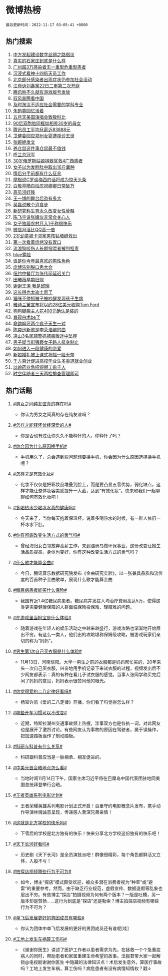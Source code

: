 # 微博热榜

`最后更新时间：2022-11-17 03:05:41 +0800`

## 热门搜索

1. [中方发起建设数字丝绸之路倡议](https://m.weibo.cn/search?containerid=100103type%3D1%26t%3D10%26q%3D%23%E4%B8%AD%E6%96%B9%E5%8F%91%E8%B5%B7%E5%BB%BA%E8%AE%BE%E6%95%B0%E5%AD%97%E4%B8%9D%E7%BB%B8%E4%B9%8B%E8%B7%AF%E5%80%A1%E8%AE%AE%23&stream_entry_id=51&isnewpage=1&extparam=seat%3D1%26pos%3D0%26c_type%3D51%26cate%3D10103%26filter_type%3Drealtimehot%26dgr%3D0%26display_time%3D1668625539%26pre_seqid%3D1668624661065024098313&luicode=10000011&lfid=106003type%253D25%2526t%253D3%2526disable_hot%253D1%2526filter_type%253Drealtimehot)
1. [真实的石家庄到底是什么样](https://m.weibo.cn/search?containerid=100103type%3D1%26t%3D10%26q%3D%23%E7%9C%9F%E5%AE%9E%E7%9A%84%E7%9F%B3%E5%AE%B6%E5%BA%84%E5%88%B0%E5%BA%95%E6%98%AF%E4%BB%80%E4%B9%88%E6%A0%B7%23&stream_entry_id=31&isnewpage=1&extparam=seat%3D1%26pos%3D0%26c_type%3D31%26dgr%3D0%26cate%3D5001%26realpos%3D1%26q%3D%2523%25E7%259C%259F%25E5%25AE%259E%25E7%259A%2584%25E7%259F%25B3%25E5%25AE%25B6%25E5%25BA%2584%25E5%2588%25B0%25E5%25BA%2595%25E6%2598%25AF%25E4%25BB%2580%25E4%25B9%2588%25E6%25A0%25B7%2523%26flag%3D0%26band_rank%3D1%26filter_type%3Drealtimehot%26lcate%3D5001%26display_time%3D1668625539%26pre_seqid%3D1668624661065024098313&luicode=10000011&lfid=106003type%253D25%2526t%253D3%2526disable_hot%253D1%2526filter_type%253Drealtimehot)
1. [广州超3万感染者无一重型危重型患者](https://m.weibo.cn/search?containerid=100103type%3D1%26t%3D10%26q%3D%23%E5%B9%BF%E5%B7%9E%E8%B6%853%E4%B8%87%E6%84%9F%E6%9F%93%E8%80%85%E6%97%A0%E4%B8%80%E9%87%8D%E5%9E%8B%E5%8D%B1%E9%87%8D%E5%9E%8B%E6%82%A3%E8%80%85%23&stream_entry_id=31&isnewpage=1&extparam=seat%3D1%26pos%3D1%26c_type%3D31%26dgr%3D0%26cate%3D5001%26realpos%3D2%26q%3D%2523%25E5%25B9%25BF%25E5%25B7%259E%25E8%25B6%25853%25E4%25B8%2587%25E6%2584%259F%25E6%259F%2593%25E8%2580%2585%25E6%2597%25A0%25E4%25B8%2580%25E9%2587%258D%25E5%259E%258B%25E5%258D%25B1%25E9%2587%258D%25E5%259E%258B%25E6%2582%25A3%25E8%2580%2585%2523%26flag%3D0%26band_rank%3D2%26filter_type%3Drealtimehot%26lcate%3D5001%26display_time%3D1668625539%26pre_seqid%3D1668624661065024098313&luicode=10000011&lfid=106003type%253D25%2526t%253D3%2526disable_hot%253D1%2526filter_type%253Drealtimehot)
1. [沉浸式看神十四航天员工作](https://m.weibo.cn/search?containerid=100103type%3D1%26t%3D10%26q%3D%23%E6%B2%89%E6%B5%B8%E5%BC%8F%E7%9C%8B%E7%A5%9E%E5%8D%81%E5%9B%9B%E8%88%AA%E5%A4%A9%E5%91%98%E5%B7%A5%E4%BD%9C%23&stream_entry_id=31&isnewpage=1&extparam=seat%3D1%26pos%3D2%26c_type%3D31%26dgr%3D0%26cate%3D5001%26realpos%3D3%26q%3D%2523%25E6%25B2%2589%25E6%25B5%25B8%25E5%25BC%258F%25E7%259C%258B%25E7%25A5%259E%25E5%258D%2581%25E5%259B%259B%25E8%2588%25AA%25E5%25A4%25A9%25E5%2591%2598%25E5%25B7%25A5%25E4%25BD%259C%2523%26flag%3D0%26band_rank%3D3%26filter_type%3Drealtimehot%26lcate%3D5001%26display_time%3D1668625539%26pre_seqid%3D1668624661065024098313&luicode=10000011&lfid=106003type%253D25%2526t%253D3%2526disable_hot%253D1%2526filter_type%253Drealtimehot)
1. [北京部分感染者出现症状仍参加社会活动](https://m.weibo.cn/search?containerid=100103type%3D1%26t%3D10%26q%3D%23%E5%8C%97%E4%BA%AC%E9%83%A8%E5%88%86%E6%84%9F%E6%9F%93%E8%80%85%E5%87%BA%E7%8E%B0%E7%97%87%E7%8A%B6%E4%BB%8D%E5%8F%82%E5%8A%A0%E7%A4%BE%E4%BC%9A%E6%B4%BB%E5%8A%A8%23&stream_entry_id=31&isnewpage=1&extparam=seat%3D1%26pos%3D3%26c_type%3D31%26dgr%3D0%26cate%3D5001%26realpos%3D4%26q%3D%2523%25E5%258C%2597%25E4%25BA%25AC%25E9%2583%25A8%25E5%2588%2586%25E6%2584%259F%25E6%259F%2593%25E8%2580%2585%25E5%2587%25BA%25E7%258E%25B0%25E7%2597%2587%25E7%258A%25B6%25E4%25BB%258D%25E5%258F%2582%25E5%258A%25A0%25E7%25A4%25BE%25E4%25BC%259A%25E6%25B4%25BB%25E5%258A%25A8%2523%26flag%3D16%26band_rank%3D4%26filter_type%3Drealtimehot%26lcate%3D5001%26display_time%3D1668625539%26pre_seqid%3D1668624661065024098313&luicode=10000011&lfid=106003type%253D25%2526t%253D3%2526disable_hot%253D1%2526filter_type%253Drealtimehot)
1. [江母诉刘鑫案22日二审第二次开庭](https://m.weibo.cn/search?containerid=100103type%3D1%26t%3D10%26q%3D%23%E6%B1%9F%E6%AF%8D%E8%AF%89%E5%88%98%E9%91%AB%E6%A1%8822%E6%97%A5%E4%BA%8C%E5%AE%A1%E7%AC%AC%E4%BA%8C%E6%AC%A1%E5%BC%80%E5%BA%AD%23&stream_entry_id=31&isnewpage=1&extparam=seat%3D1%26pos%3D4%26c_type%3D31%26dgr%3D0%26cate%3D5001%26realpos%3D5%26q%3D%2523%25E6%25B1%259F%25E6%25AF%258D%25E8%25AF%2589%25E5%2588%2598%25E9%2591%25AB%25E6%25A1%258822%25E6%2597%25A5%25E4%25BA%258C%25E5%25AE%25A1%25E7%25AC%25AC%25E4%25BA%258C%25E6%25AC%25A1%25E5%25BC%2580%25E5%25BA%25AD%2523%26flag%3D0%26band_rank%3D5%26filter_type%3Drealtimehot%26lcate%3D5001%26display_time%3D1668625539%26pre_seqid%3D1668624661065024098313&luicode=10000011&lfid=106003type%253D25%2526t%253D3%2526disable_hot%253D1%2526filter_type%253Drealtimehot)
1. [腾讯称不久就有游戏版号发放](https://m.weibo.cn/search?containerid=100103type%3D1%26t%3D10%26q%3D%23%E8%85%BE%E8%AE%AF%E7%A7%B0%E4%B8%8D%E4%B9%85%E5%B0%B1%E6%9C%89%E6%B8%B8%E6%88%8F%E7%89%88%E5%8F%B7%E5%8F%91%E6%94%BE%23&stream_entry_id=31&isnewpage=1&extparam=seat%3D1%26pos%3D5%26c_type%3D31%26dgr%3D0%26cate%3D5001%26realpos%3D6%26q%3D%2523%25E8%2585%25BE%25E8%25AE%25AF%25E7%25A7%25B0%25E4%25B8%258D%25E4%25B9%2585%25E5%25B0%25B1%25E6%259C%2589%25E6%25B8%25B8%25E6%2588%258F%25E7%2589%2588%25E5%258F%25B7%25E5%258F%2591%25E6%2594%25BE%2523%26flag%3D0%26band_rank%3D6%26filter_type%3Drealtimehot%26lcate%3D5001%26display_time%3D1668625539%26pre_seqid%3D1668624661065024098313&luicode=10000011&lfid=106003type%253D25%2526t%253D3%2526disable_hot%253D1%2526filter_type%253Drealtimehot)
1. [驭风奔腾看中国](https://m.weibo.cn/search?containerid=100103type%3D1%26t%3D10%26q%3D%23%E9%A9%AD%E9%A3%8E%E5%A5%94%E8%85%BE%E7%9C%8B%E4%B8%AD%E5%9B%BD%23&stream_entry_id=31&isnewpage=1&extparam=seat%3D1%26pos%3D6%26c_type%3D31%26cate%3D5001%26dgr%3D0%26q%3D%2523%25E9%25A9%25AD%25E9%25A3%258E%25E5%25A5%2594%25E8%2585%25BE%25E7%259C%258B%25E4%25B8%25AD%25E5%259B%25BD%2523%26band_rank%3D7%26topic_ad%3D1%26adid%3D172512%26filter_type%3Drealtimehot%26lcate%3D5001%26display_time%3D1668625539%26pre_seqid%3D1668624661065024098313&luicode=10000011&lfid=106003type%253D25%2526t%253D3%2526disable_hot%253D1%2526filter_type%253Drealtimehot)
1. [及时淘汰不适应社会需要的学科专业](https://m.weibo.cn/search?containerid=100103type%3D1%26t%3D10%26q%3D%23%E5%8F%8A%E6%97%B6%E6%B7%98%E6%B1%B0%E4%B8%8D%E9%80%82%E5%BA%94%E7%A4%BE%E4%BC%9A%E9%9C%80%E8%A6%81%E7%9A%84%E5%AD%A6%E7%A7%91%E4%B8%93%E4%B8%9A%23&stream_entry_id=31&isnewpage=1&extparam=seat%3D1%26pos%3D7%26c_type%3D31%26dgr%3D0%26cate%3D5001%26realpos%3D7%26q%3D%2523%25E5%258F%258A%25E6%2597%25B6%25E6%25B7%2598%25E6%25B1%25B0%25E4%25B8%258D%25E9%2580%2582%25E5%25BA%2594%25E7%25A4%25BE%25E4%25BC%259A%25E9%259C%2580%25E8%25A6%2581%25E7%259A%2584%25E5%25AD%25A6%25E7%25A7%2591%25E4%25B8%2593%25E4%25B8%259A%2523%26flag%3D0%26band_rank%3D7%26filter_type%3Drealtimehot%26lcate%3D5001%26display_time%3D1668625539%26pre_seqid%3D1668624661065024098313&luicode=10000011&lfid=106003type%253D25%2526t%253D3%2526disable_hot%253D1%2526filter_type%253Drealtimehot)
1. [朱韵靠回忆活着](https://m.weibo.cn/search?containerid=100103type%3D1%26t%3D10%26q%3D%23%E6%9C%B1%E9%9F%B5%E9%9D%A0%E5%9B%9E%E5%BF%86%E6%B4%BB%E7%9D%80%23&stream_entry_id=31&isnewpage=1&extparam=seat%3D1%26pos%3D8%26c_type%3D31%26dgr%3D0%26cate%3D5001%26realpos%3D8%26q%3D%2523%25E6%259C%25B1%25E9%259F%25B5%25E9%259D%25A0%25E5%259B%259E%25E5%25BF%2586%25E6%25B4%25BB%25E7%259D%2580%2523%26flag%3D0%26band_rank%3D8%26filter_type%3Drealtimehot%26lcate%3D5001%26display_time%3D1668625539%26pre_seqid%3D1668624661065024098313&luicode=10000011&lfid=106003type%253D25%2526t%253D3%2526disable_hot%253D1%2526filter_type%253Drealtimehot)
1. [五月天美国演唱会致敬科比](https://m.weibo.cn/search?containerid=100103type%3D1%26t%3D10%26q%3D%23%E4%BA%94%E6%9C%88%E5%A4%A9%E7%BE%8E%E5%9B%BD%E6%BC%94%E5%94%B1%E4%BC%9A%E8%87%B4%E6%95%AC%E7%A7%91%E6%AF%94%23&stream_entry_id=31&isnewpage=1&extparam=seat%3D1%26pos%3D9%26c_type%3D31%26dgr%3D0%26cate%3D5001%26realpos%3D9%26q%3D%2523%25E4%25BA%2594%25E6%259C%2588%25E5%25A4%25A9%25E7%25BE%258E%25E5%259B%25BD%25E6%25BC%2594%25E5%2594%25B1%25E4%25BC%259A%25E8%2587%25B4%25E6%2595%25AC%25E7%25A7%2591%25E6%25AF%2594%2523%26flag%3D0%26band_rank%3D9%26filter_type%3Drealtimehot%26lcate%3D5001%26display_time%3D1668625539%26pre_seqid%3D1668624661065024098313&luicode=10000011&lfid=106003type%253D25%2526t%253D3%2526disable_hot%253D1%2526filter_type%253Drealtimehot)
1. [90后双胞胎同框如相差30岁的母女](https://m.weibo.cn/search?containerid=100103type%3D1%26t%3D10%26q%3D%2390%E5%90%8E%E5%8F%8C%E8%83%9E%E8%83%8E%E5%90%8C%E6%A1%86%E5%A6%82%E7%9B%B8%E5%B7%AE30%E5%B2%81%E7%9A%84%E6%AF%8D%E5%A5%B3%23&stream_entry_id=31&isnewpage=1&extparam=seat%3D1%26pos%3D10%26c_type%3D31%26dgr%3D0%26cate%3D5001%26realpos%3D10%26q%3D%252390%25E5%2590%258E%25E5%258F%258C%25E8%2583%259E%25E8%2583%258E%25E5%2590%258C%25E6%25A1%2586%25E5%25A6%2582%25E7%259B%25B8%25E5%25B7%25AE30%25E5%25B2%2581%25E7%259A%2584%25E6%25AF%258D%25E5%25A5%25B3%2523%26flag%3D0%26band_rank%3D10%26filter_type%3Drealtimehot%26lcate%3D5001%26display_time%3D1668625539%26pre_seqid%3D1668624661065024098313&luicode=10000011&lfid=106003type%253D25%2526t%253D3%2526disable_hot%253D1%2526filter_type%253Drealtimehot)
1. [腾讯员工平均月薪近83888元](https://m.weibo.cn/search?containerid=100103type%3D1%26t%3D10%26q%3D%23%E8%85%BE%E8%AE%AF%E5%91%98%E5%B7%A5%E5%B9%B3%E5%9D%87%E6%9C%88%E8%96%AA%E8%BF%9183888%E5%85%83%23&stream_entry_id=31&isnewpage=1&extparam=seat%3D1%26pos%3D11%26c_type%3D31%26dgr%3D0%26cate%3D5001%26realpos%3D11%26q%3D%2523%25E8%2585%25BE%25E8%25AE%25AF%25E5%2591%2598%25E5%25B7%25A5%25E5%25B9%25B3%25E5%259D%2587%25E6%259C%2588%25E8%2596%25AA%25E8%25BF%259183888%25E5%2585%2583%2523%26flag%3D2%26band_rank%3D11%26filter_type%3Drealtimehot%26lcate%3D5001%26display_time%3D1668625539%26pre_seqid%3D1668624661065024098313&luicode=10000011&lfid=106003type%253D25%2526t%253D3%2526disable_hot%253D1%2526filter_type%253Drealtimehot)
1. [卫健委回应郑州女婴遭拒诊去世](https://m.weibo.cn/search?containerid=100103type%3D1%26t%3D10%26q%3D%23%E5%8D%AB%E5%81%A5%E5%A7%94%E5%9B%9E%E5%BA%94%E9%83%91%E5%B7%9E%E5%A5%B3%E5%A9%B4%E9%81%AD%E6%8B%92%E8%AF%8A%E5%8E%BB%E4%B8%96%23&stream_entry_id=31&isnewpage=1&extparam=seat%3D1%26pos%3D12%26c_type%3D31%26dgr%3D0%26cate%3D5001%26realpos%3D12%26q%3D%2523%25E5%258D%25AB%25E5%2581%25A5%25E5%25A7%2594%25E5%259B%259E%25E5%25BA%2594%25E9%2583%2591%25E5%25B7%259E%25E5%25A5%25B3%25E5%25A9%25B4%25E9%2581%25AD%25E6%258B%2592%25E8%25AF%258A%25E5%258E%25BB%25E4%25B8%2596%2523%26flag%3D0%26band_rank%3D12%26filter_type%3Drealtimehot%26lcate%3D5001%26display_time%3D1668625539%26pre_seqid%3D1668624661065024098313&luicode=10000011&lfid=106003type%253D25%2526t%253D3%2526disable_hot%253D1%2526filter_type%253Drealtimehot)
1. [张婉婷发文](https://m.weibo.cn/search?containerid=100103type%3D1%26t%3D10%26q%3D%23%E5%BC%A0%E5%A9%89%E5%A9%B7%E5%8F%91%E6%96%87%23&stream_entry_id=31&isnewpage=1&extparam=seat%3D1%26pos%3D13%26c_type%3D31%26dgr%3D0%26cate%3D5001%26realpos%3D13%26q%3D%2523%25E5%25BC%25A0%25E5%25A9%2589%25E5%25A9%25B7%25E5%258F%2591%25E6%2596%2587%2523%26flag%3D0%26band_rank%3D13%26filter_type%3Drealtimehot%26lcate%3D5001%26display_time%3D1668625539%26pre_seqid%3D1668624661065024098313&luicode=10000011&lfid=106003type%253D25%2526t%253D3%2526disable_hot%253D1%2526filter_type%253Drealtimehot)
1. [养仓鼠这件事仓鼠最不值钱](https://m.weibo.cn/search?containerid=100103type%3D1%26t%3D10%26q%3D%23%E5%85%BB%E4%BB%93%E9%BC%A0%E8%BF%99%E4%BB%B6%E4%BA%8B%E4%BB%93%E9%BC%A0%E6%9C%80%E4%B8%8D%E5%80%BC%E9%92%B1%23&stream_entry_id=31&isnewpage=1&extparam=seat%3D1%26pos%3D14%26c_type%3D31%26dgr%3D0%26cate%3D5001%26realpos%3D14%26q%3D%2523%25E5%2585%25BB%25E4%25BB%2593%25E9%25BC%25A0%25E8%25BF%2599%25E4%25BB%25B6%25E4%25BA%258B%25E4%25BB%2593%25E9%25BC%25A0%25E6%259C%2580%25E4%25B8%258D%25E5%2580%25BC%25E9%2592%25B1%2523%26flag%3D0%26band_rank%3D14%26filter_type%3Drealtimehot%26lcate%3D5001%26display_time%3D1668625539%26pre_seqid%3D1668624661065024098313&luicode=10000011&lfid=106003type%253D25%2526t%253D3%2526disable_hot%253D1%2526filter_type%253Drealtimehot)
1. [呼兰总冠军](https://m.weibo.cn/search?containerid=100103type%3D1%26t%3D10%26q%3D%23%E5%91%BC%E5%85%B0%E6%80%BB%E5%86%A0%E5%86%9B%23&stream_entry_id=31&isnewpage=1&extparam=seat%3D1%26pos%3D15%26c_type%3D31%26dgr%3D0%26cate%3D5001%26realpos%3D15%26q%3D%2523%25E5%2591%25BC%25E5%2585%25B0%25E6%2580%25BB%25E5%2586%25A0%25E5%2586%259B%2523%26flag%3D0%26band_rank%3D15%26filter_type%3Drealtimehot%26lcate%3D5001%26display_time%3D1668625539%26pre_seqid%3D1668624661065024098313&luicode=10000011&lfid=106003type%253D25%2526t%253D3%2526disable_hot%253D1%2526filter_type%253Drealtimehot)
1. [30岁俄罗斯姑娘捐器官救4广西患者](https://m.weibo.cn/search?containerid=100103type%3D1%26t%3D10%26q%3D%2330%E5%B2%81%E4%BF%84%E7%BD%97%E6%96%AF%E5%A7%91%E5%A8%98%E6%8D%90%E5%99%A8%E5%AE%98%E6%95%914%E5%B9%BF%E8%A5%BF%E6%82%A3%E8%80%85%23&stream_entry_id=31&isnewpage=1&extparam=seat%3D1%26pos%3D16%26c_type%3D31%26dgr%3D0%26cate%3D5001%26realpos%3D16%26q%3D%252330%25E5%25B2%2581%25E4%25BF%2584%25E7%25BD%2597%25E6%2596%25AF%25E5%25A7%2591%25E5%25A8%2598%25E6%258D%2590%25E5%2599%25A8%25E5%25AE%2598%25E6%2595%25914%25E5%25B9%25BF%25E8%25A5%25BF%25E6%2582%25A3%25E8%2580%2585%2523%26flag%3D0%26band_rank%3D16%26filter_type%3Drealtimehot%26lcate%3D5001%26display_time%3D1668625539%26pre_seqid%3D1668624661065024098313&luicode=10000011&lfid=106003type%253D25%2526t%253D3%2526disable_hot%253D1%2526filter_type%253Drealtimehot)
1. [女子以为发胖肚中取出16斤囊肿](https://m.weibo.cn/search?containerid=100103type%3D1%26t%3D10%26q%3D%23%E5%A5%B3%E5%AD%90%E4%BB%A5%E4%B8%BA%E5%8F%91%E8%83%96%E8%82%9A%E4%B8%AD%E5%8F%96%E5%87%BA16%E6%96%A4%E5%9B%8A%E8%82%BF%23&stream_entry_id=31&isnewpage=1&extparam=seat%3D1%26pos%3D17%26c_type%3D31%26dgr%3D0%26cate%3D5001%26realpos%3D17%26q%3D%2523%25E5%25A5%25B3%25E5%25AD%2590%25E4%25BB%25A5%25E4%25B8%25BA%25E5%258F%2591%25E8%2583%2596%25E8%2582%259A%25E4%25B8%25AD%25E5%258F%2596%25E5%2587%25BA16%25E6%2596%25A4%25E5%259B%258A%25E8%2582%25BF%2523%26flag%3D0%26band_rank%3D17%26filter_type%3Drealtimehot%26lcate%3D5001%26display_time%3D1668625539%26pre_seqid%3D1668624661065024098313&luicode=10000011&lfid=106003type%253D25%2526t%253D3%2526disable_hot%253D1%2526filter_type%253Drealtimehot)
1. [情侣分手前都有什么征兆](https://m.weibo.cn/search?containerid=100103type%3D1%26t%3D10%26q%3D%23%E6%83%85%E4%BE%A3%E5%88%86%E6%89%8B%E5%89%8D%E9%83%BD%E6%9C%89%E4%BB%80%E4%B9%88%E5%BE%81%E5%85%86%23&stream_entry_id=31&isnewpage=1&extparam=seat%3D1%26pos%3D18%26c_type%3D31%26dgr%3D0%26cate%3D5001%26realpos%3D18%26q%3D%2523%25E6%2583%2585%25E4%25BE%25A3%25E5%2588%2586%25E6%2589%258B%25E5%2589%258D%25E9%2583%25BD%25E6%259C%2589%25E4%25BB%2580%25E4%25B9%2588%25E5%25BE%2581%25E5%2585%2586%2523%26flag%3D0%26band_rank%3D18%26filter_type%3Drealtimehot%26lcate%3D5001%26display_time%3D1668625539%26pre_seqid%3D1668624661065024098313&luicode=10000011&lfid=106003type%253D25%2526t%253D3%2526disable_hot%253D1%2526filter_type%253Drealtimehot)
1. [摩根说C罗谈梅西的话将成为惊天头条](https://m.weibo.cn/search?containerid=100103type%3D1%26t%3D10%26q%3D%23%E6%91%A9%E6%A0%B9%E8%AF%B4C%E7%BD%97%E8%B0%88%E6%A2%85%E8%A5%BF%E7%9A%84%E8%AF%9D%E5%B0%86%E6%88%90%E4%B8%BA%E6%83%8A%E5%A4%A9%E5%A4%B4%E6%9D%A1%23&stream_entry_id=31&isnewpage=1&extparam=seat%3D1%26pos%3D19%26c_type%3D31%26dgr%3D0%26cate%3D5001%26realpos%3D19%26q%3D%2523%25E6%2591%25A9%25E6%25A0%25B9%25E8%25AF%25B4C%25E7%25BD%2597%25E8%25B0%2588%25E6%25A2%2585%25E8%25A5%25BF%25E7%259A%2584%25E8%25AF%259D%25E5%25B0%2586%25E6%2588%2590%25E4%25B8%25BA%25E6%2583%258A%25E5%25A4%25A9%25E5%25A4%25B4%25E6%259D%25A1%2523%26flag%3D0%26band_rank%3D19%26filter_type%3Drealtimehot%26lcate%3D5001%26display_time%3D1668625539%26pre_seqid%3D1668624661065024098313&luicode=10000011&lfid=106003type%253D25%2526t%253D3%2526disable_hot%253D1%2526filter_type%253Drealtimehot)
1. [白敬亭晒自拍庆祝卿卿日常破万](https://m.weibo.cn/search?containerid=100103type%3D1%26t%3D10%26q%3D%23%E7%99%BD%E6%95%AC%E4%BA%AD%E6%99%92%E8%87%AA%E6%8B%8D%E5%BA%86%E7%A5%9D%E5%8D%BF%E5%8D%BF%E6%97%A5%E5%B8%B8%E7%A0%B4%E4%B8%87%23&stream_entry_id=31&isnewpage=1&extparam=seat%3D1%26pos%3D20%26c_type%3D31%26dgr%3D0%26cate%3D5001%26realpos%3D20%26q%3D%2523%25E7%2599%25BD%25E6%2595%25AC%25E4%25BA%25AD%25E6%2599%2592%25E8%2587%25AA%25E6%258B%258D%25E5%25BA%2586%25E7%25A5%259D%25E5%258D%25BF%25E5%258D%25BF%25E6%2597%25A5%25E5%25B8%25B8%25E7%25A0%25B4%25E4%25B8%2587%2523%26flag%3D0%26band_rank%3D20%26filter_type%3Drealtimehot%26lcate%3D5001%26display_time%3D1668625539%26pre_seqid%3D1668624661065024098313&luicode=10000011&lfid=106003type%253D25%2526t%253D3%2526disable_hot%253D1%2526filter_type%253Drealtimehot)
1. [高见鸿好贱](https://m.weibo.cn/search?containerid=100103type%3D1%26t%3D10%26q%3D%23%E9%AB%98%E8%A7%81%E9%B8%BF%E5%A5%BD%E8%B4%B1%23&stream_entry_id=31&isnewpage=1&extparam=seat%3D1%26pos%3D21%26c_type%3D31%26dgr%3D0%26cate%3D5001%26realpos%3D21%26q%3D%2523%25E9%25AB%2598%25E8%25A7%2581%25E9%25B8%25BF%25E5%25A5%25BD%25E8%25B4%25B1%2523%26flag%3D0%26band_rank%3D21%26filter_type%3Drealtimehot%26lcate%3D5001%26display_time%3D1668625539%26pre_seqid%3D1668624661065024098313&luicode=10000011&lfid=106003type%253D25%2526t%253D3%2526disable_hot%253D1%2526filter_type%253Drealtimehot)
1. [王一博的舞台后劲有多大](https://m.weibo.cn/search?containerid=100103type%3D1%26t%3D10%26q%3D%23%E7%8E%8B%E4%B8%80%E5%8D%9A%E7%9A%84%E8%88%9E%E5%8F%B0%E5%90%8E%E5%8A%B2%E6%9C%89%E5%A4%9A%E5%A4%A7%23&stream_entry_id=31&isnewpage=1&extparam=seat%3D1%26pos%3D22%26c_type%3D31%26dgr%3D0%26cate%3D5001%26realpos%3D22%26q%3D%2523%25E7%258E%258B%25E4%25B8%2580%25E5%258D%259A%25E7%259A%2584%25E8%2588%259E%25E5%258F%25B0%25E5%2590%258E%25E5%258A%25B2%25E6%259C%2589%25E5%25A4%259A%25E5%25A4%25A7%2523%26flag%3D0%26band_rank%3D22%26filter_type%3Drealtimehot%26lcate%3D5001%26display_time%3D1668625539%26pre_seqid%3D1668624661065024098313&luicode=10000011&lfid=106003type%253D25%2526t%253D3%2526disable_hot%253D1%2526filter_type%253Drealtimehot)
1. [吴磊说散个消食步](https://m.weibo.cn/search?containerid=100103type%3D1%26t%3D10%26q%3D%23%E5%90%B4%E7%A3%8A%E8%AF%B4%E6%95%A3%E4%B8%AA%E6%B6%88%E9%A3%9F%E6%AD%A5%23&stream_entry_id=31&isnewpage=1&extparam=seat%3D1%26pos%3D23%26c_type%3D31%26dgr%3D0%26cate%3D5001%26realpos%3D23%26q%3D%2523%25E5%2590%25B4%25E7%25A3%258A%25E8%25AF%25B4%25E6%2595%25A3%25E4%25B8%25AA%25E6%25B6%2588%25E9%25A3%259F%25E6%25AD%25A5%2523%26flag%3D0%26band_rank%3D23%26filter_type%3Drealtimehot%26lcate%3D5001%26display_time%3D1668625539%26pre_seqid%3D1668624661065024098313&luicode=10000011&lfid=106003type%253D25%2526t%253D3%2526disable_hot%253D1%2526filter_type%253Drealtimehot)
1. [新研究称生育永久改变女性骨骼](https://m.weibo.cn/search?containerid=100103type%3D1%26t%3D10%26q%3D%23%E6%96%B0%E7%A0%94%E7%A9%B6%E7%A7%B0%E7%94%9F%E8%82%B2%E6%B0%B8%E4%B9%85%E6%94%B9%E5%8F%98%E5%A5%B3%E6%80%A7%E9%AA%A8%E9%AA%BC%23&stream_entry_id=31&isnewpage=1&extparam=seat%3D1%26pos%3D24%26c_type%3D31%26dgr%3D0%26cate%3D5001%26realpos%3D24%26q%3D%2523%25E6%2596%25B0%25E7%25A0%2594%25E7%25A9%25B6%25E7%25A7%25B0%25E7%2594%259F%25E8%2582%25B2%25E6%25B0%25B8%25E4%25B9%2585%25E6%2594%25B9%25E5%258F%2598%25E5%25A5%25B3%25E6%2580%25A7%25E9%25AA%25A8%25E9%25AA%25BC%2523%26flag%3D0%26band_rank%3D24%26filter_type%3Drealtimehot%26lcate%3D5001%26display_time%3D1668625539%26pre_seqid%3D1668624661065024098313&luicode=10000011&lfid=106003type%253D25%2526t%253D3%2526disable_hot%253D1%2526filter_type%253Drealtimehot)
1. [陈飞宇说张婧仪非常会关心人](https://m.weibo.cn/search?containerid=100103type%3D1%26t%3D10%26q%3D%23%E9%99%88%E9%A3%9E%E5%AE%87%E8%AF%B4%E5%BC%A0%E5%A9%A7%E4%BB%AA%E9%9D%9E%E5%B8%B8%E4%BC%9A%E5%85%B3%E5%BF%83%E4%BA%BA%23&stream_entry_id=31&isnewpage=1&extparam=seat%3D1%26pos%3D25%26c_type%3D31%26dgr%3D0%26cate%3D5001%26realpos%3D25%26q%3D%2523%25E9%2599%2588%25E9%25A3%259E%25E5%25AE%2587%25E8%25AF%25B4%25E5%25BC%25A0%25E5%25A9%25A7%25E4%25BB%25AA%25E9%259D%259E%25E5%25B8%25B8%25E4%25BC%259A%25E5%2585%25B3%25E5%25BF%2583%25E4%25BA%25BA%2523%26flag%3D0%26band_rank%3D25%26filter_type%3Drealtimehot%26lcate%3D5001%26display_time%3D1668625539%26pre_seqid%3D1668624661065024098313&luicode=10000011&lfid=106003type%253D25%2526t%253D3%2526disable_hot%253D1%2526filter_type%253Drealtimehot)
1. [女子独居农村月入1千称很快乐](https://m.weibo.cn/search?containerid=100103type%3D1%26t%3D10%26q%3D%23%E5%A5%B3%E5%AD%90%E7%8B%AC%E5%B1%85%E5%86%9C%E6%9D%91%E6%9C%88%E5%85%A51%E5%8D%83%E7%A7%B0%E5%BE%88%E5%BF%AB%E4%B9%90%23&stream_entry_id=31&isnewpage=1&extparam=seat%3D1%26pos%3D26%26c_type%3D31%26dgr%3D0%26cate%3D5001%26realpos%3D26%26q%3D%2523%25E5%25A5%25B3%25E5%25AD%2590%25E7%258B%25AC%25E5%25B1%2585%25E5%2586%259C%25E6%259D%2591%25E6%259C%2588%25E5%2585%25A51%25E5%258D%2583%25E7%25A7%25B0%25E5%25BE%2588%25E5%25BF%25AB%25E4%25B9%2590%2523%26flag%3D0%26band_rank%3D26%26filter_type%3Drealtimehot%26lcate%3D5001%26display_time%3D1668625539%26pre_seqid%3D1668624661065024098313&luicode=10000011&lfid=106003type%253D25%2526t%253D3%2526disable_hot%253D1%2526filter_type%253Drealtimehot)
1. [微信月活比QQ高一倍](https://m.weibo.cn/search?containerid=100103type%3D1%26t%3D10%26q%3D%23%E5%BE%AE%E4%BF%A1%E6%9C%88%E6%B4%BB%E6%AF%94QQ%E9%AB%98%E4%B8%80%E5%80%8D%23&stream_entry_id=31&isnewpage=1&extparam=seat%3D1%26pos%3D27%26c_type%3D31%26dgr%3D0%26cate%3D5001%26realpos%3D27%26q%3D%2523%25E5%25BE%25AE%25E4%25BF%25A1%25E6%259C%2588%25E6%25B4%25BB%25E6%25AF%2594QQ%25E9%25AB%2598%25E4%25B8%2580%25E5%2580%258D%2523%26flag%3D0%26band_rank%3D27%26filter_type%3Drealtimehot%26lcate%3D5001%26display_time%3D1668625539%26pre_seqid%3D1668624661065024098313&luicode=10000011&lfid=106003type%253D25%2526t%253D3%2526disable_hot%253D1%2526filter_type%253Drealtimehot)
1. [2岁幼童被卡邻家男孩钻墙缝救出](https://m.weibo.cn/search?containerid=100103type%3D1%26t%3D10%26q%3D%232%E5%B2%81%E5%B9%BC%E7%AB%A5%E8%A2%AB%E5%8D%A1%E9%82%BB%E5%AE%B6%E7%94%B7%E5%AD%A9%E9%92%BB%E5%A2%99%E7%BC%9D%E6%95%91%E5%87%BA%23&stream_entry_id=31&isnewpage=1&extparam=seat%3D1%26pos%3D28%26c_type%3D31%26dgr%3D0%26cate%3D5001%26realpos%3D28%26q%3D%25232%25E5%25B2%2581%25E5%25B9%25BC%25E7%25AB%25A5%25E8%25A2%25AB%25E5%258D%25A1%25E9%2582%25BB%25E5%25AE%25B6%25E7%2594%25B7%25E5%25AD%25A9%25E9%2592%25BB%25E5%25A2%2599%25E7%25BC%259D%25E6%2595%2591%25E5%2587%25BA%2523%26flag%3D0%26band_rank%3D28%26filter_type%3Drealtimehot%26lcate%3D5001%26display_time%3D1668625539%26pre_seqid%3D1668624661065024098313&luicode=10000011&lfid=106003type%253D25%2526t%253D3%2526disable_hot%253D1%2526filter_type%253Drealtimehot)
1. [第一次看着烧烤没有胃口](https://m.weibo.cn/search?containerid=100103type%3D1%26t%3D10%26q%3D%23%E7%AC%AC%E4%B8%80%E6%AC%A1%E7%9C%8B%E7%9D%80%E7%83%A7%E7%83%A4%E6%B2%A1%E6%9C%89%E8%83%83%E5%8F%A3%23&stream_entry_id=31&isnewpage=1&extparam=seat%3D1%26pos%3D29%26c_type%3D31%26dgr%3D0%26cate%3D5001%26realpos%3D29%26q%3D%2523%25E7%25AC%25AC%25E4%25B8%2580%25E6%25AC%25A1%25E7%259C%258B%25E7%259D%2580%25E7%2583%25A7%25E7%2583%25A4%25E6%25B2%25A1%25E6%259C%2589%25E8%2583%2583%25E5%258F%25A3%2523%26flag%3D0%26band_rank%3D29%26filter_type%3Drealtimehot%26lcate%3D5001%26display_time%3D1668625539%26pre_seqid%3D1668624661065024098313&luicode=10000011&lfid=106003type%253D25%2526t%253D3%2526disable_hot%253D1%2526filter_type%253Drealtimehot)
1. [流浪狗咬伤人长期投喂者被判担责](https://m.weibo.cn/search?containerid=100103type%3D1%26t%3D10%26q%3D%23%E6%B5%81%E6%B5%AA%E7%8B%97%E5%92%AC%E4%BC%A4%E4%BA%BA%E9%95%BF%E6%9C%9F%E6%8A%95%E5%96%82%E8%80%85%E8%A2%AB%E5%88%A4%E6%8B%85%E8%B4%A3%23&stream_entry_id=31&isnewpage=1&extparam=seat%3D1%26pos%3D30%26c_type%3D31%26dgr%3D0%26cate%3D5001%26realpos%3D30%26q%3D%2523%25E6%25B5%2581%25E6%25B5%25AA%25E7%258B%2597%25E5%2592%25AC%25E4%25BC%25A4%25E4%25BA%25BA%25E9%2595%25BF%25E6%259C%259F%25E6%258A%2595%25E5%2596%2582%25E8%2580%2585%25E8%25A2%25AB%25E5%2588%25A4%25E6%258B%2585%25E8%25B4%25A3%2523%26flag%3D0%26band_rank%3D30%26filter_type%3Drealtimehot%26lcate%3D5001%26display_time%3D1668625539%26pre_seqid%3D1668624661065024098313&luicode=10000011&lfid=106003type%253D25%2526t%253D3%2526disable_hot%253D1%2526filter_type%253Drealtimehot)
1. [blue露脸](https://m.weibo.cn/search?containerid=100103type%3D1%26t%3D10%26q%3D%23blue%E9%9C%B2%E8%84%B8%23&stream_entry_id=31&isnewpage=1&extparam=seat%3D1%26pos%3D31%26c_type%3D31%26dgr%3D0%26cate%3D5001%26realpos%3D31%26q%3D%2523blue%25E9%259C%25B2%25E8%2584%25B8%2523%26flag%3D0%26band_rank%3D31%26filter_type%3Drealtimehot%26lcate%3D5001%26display_time%3D1668625539%26pre_seqid%3D1668624661065024098313&luicode=10000011&lfid=106003type%253D25%2526t%253D3%2526disable_hot%253D1%2526filter_type%253Drealtimehot)
1. [谁是你今年最喜欢的男性角色](https://m.weibo.cn/search?containerid=100103type%3D1%26t%3D10%26q%3D%23%E8%B0%81%E6%98%AF%E4%BD%A0%E4%BB%8A%E5%B9%B4%E6%9C%80%E5%96%9C%E6%AC%A2%E7%9A%84%E7%94%B7%E6%80%A7%E8%A7%92%E8%89%B2%23&stream_entry_id=31&isnewpage=1&extparam=seat%3D1%26pos%3D32%26c_type%3D31%26dgr%3D0%26cate%3D5001%26realpos%3D32%26q%3D%2523%25E8%25B0%2581%25E6%2598%25AF%25E4%25BD%25A0%25E4%25BB%258A%25E5%25B9%25B4%25E6%259C%2580%25E5%2596%259C%25E6%25AC%25A2%25E7%259A%2584%25E7%2594%25B7%25E6%2580%25A7%25E8%25A7%2592%25E8%2589%25B2%2523%26flag%3D0%26band_rank%3D32%26filter_type%3Drealtimehot%26lcate%3D5001%26display_time%3D1668625539%26pre_seqid%3D1668624661065024098313&luicode=10000011&lfid=106003type%253D25%2526t%253D3%2526disable_hot%253D1%2526filter_type%253Drealtimehot)
1. [庞博告别脱口秀大会](https://m.weibo.cn/search?containerid=100103type%3D1%26t%3D10%26q%3D%23%E5%BA%9E%E5%8D%9A%E5%91%8A%E5%88%AB%E8%84%B1%E5%8F%A3%E7%A7%80%E5%A4%A7%E4%BC%9A%23&stream_entry_id=31&isnewpage=1&extparam=seat%3D1%26pos%3D33%26c_type%3D31%26dgr%3D0%26cate%3D5001%26realpos%3D33%26q%3D%2523%25E5%25BA%259E%25E5%258D%259A%25E5%2591%258A%25E5%2588%25AB%25E8%2584%25B1%25E5%258F%25A3%25E7%25A7%2580%25E5%25A4%25A7%25E4%25BC%259A%2523%26flag%3D0%26band_rank%3D33%26filter_type%3Drealtimehot%26lcate%3D5001%26display_time%3D1668625539%26pre_seqid%3D1668624661065024098313&luicode=10000011&lfid=106003type%253D25%2526t%253D3%2526disable_hot%253D1%2526filter_type%253Drealtimehot)
1. [纽约中餐厅为张伟丽延迟关门](https://m.weibo.cn/search?containerid=100103type%3D1%26t%3D10%26q%3D%23%E7%BA%BD%E7%BA%A6%E4%B8%AD%E9%A4%90%E5%8E%85%E4%B8%BA%E5%BC%A0%E4%BC%9F%E4%B8%BD%E5%BB%B6%E8%BF%9F%E5%85%B3%E9%97%A8%23&stream_entry_id=31&isnewpage=1&extparam=seat%3D1%26pos%3D34%26c_type%3D31%26dgr%3D0%26cate%3D5001%26realpos%3D34%26q%3D%2523%25E7%25BA%25BD%25E7%25BA%25A6%25E4%25B8%25AD%25E9%25A4%2590%25E5%258E%2585%25E4%25B8%25BA%25E5%25BC%25A0%25E4%25BC%259F%25E4%25B8%25BD%25E5%25BB%25B6%25E8%25BF%259F%25E5%2585%25B3%25E9%2597%25A8%2523%26flag%3D0%26band_rank%3D34%26filter_type%3Drealtimehot%26lcate%3D5001%26display_time%3D1668625539%26pre_seqid%3D1668624661065024098313&luicode=10000011&lfid=106003type%253D25%2526t%253D3%2526disable_hot%253D1%2526filter_type%253Drealtimehot)
1. [田曦薇早期旧照](https://m.weibo.cn/search?containerid=100103type%3D1%26t%3D10%26q%3D%23%E7%94%B0%E6%9B%A6%E8%96%87%E6%97%A9%E6%9C%9F%E6%97%A7%E7%85%A7%23&stream_entry_id=31&isnewpage=1&extparam=seat%3D1%26pos%3D35%26c_type%3D31%26dgr%3D0%26cate%3D5001%26realpos%3D35%26q%3D%2523%25E7%2594%25B0%25E6%259B%25A6%25E8%2596%2587%25E6%2597%25A9%25E6%259C%259F%25E6%2597%25A7%25E7%2585%25A7%2523%26flag%3D0%26band_rank%3D35%26filter_type%3Drealtimehot%26lcate%3D5001%26display_time%3D1668625539%26pre_seqid%3D1668624661065024098313&luicode=10000011&lfid=106003type%253D25%2526t%253D3%2526disable_hot%253D1%2526filter_type%253Drealtimehot)
1. [谢谢王涛 我是邱瑞](https://m.weibo.cn/search?containerid=100103type%3D1%26t%3D10%26q%3D%E8%B0%A2%E8%B0%A2%E7%8E%8B%E6%B6%9B+%E6%88%91%E6%98%AF%E9%82%B1%E7%91%9E&stream_entry_id=31&isnewpage=1&extparam=seat%3D1%26pos%3D36%26c_type%3D31%26dgr%3D0%26cate%3D5001%26realpos%3D36%26q%3D%25E8%25B0%25A2%25E8%25B0%25A2%25E7%258E%258B%25E6%25B6%259B%2520%25E6%2588%2591%25E6%2598%25AF%25E9%2582%25B1%25E7%2591%259E%26flag%3D0%26band_rank%3D36%26filter_type%3Drealtimehot%26lcate%3D5001%26display_time%3D1668625539%26pre_seqid%3D1668624661065024098313&luicode=10000011&lfid=106003type%253D25%2526t%253D3%2526disable_hot%253D1%2526filter_type%253Drealtimehot)
1. [这长得也太迪士尼了](https://m.weibo.cn/search?containerid=100103type%3D1%26t%3D10%26q%3D%23%E8%BF%99%E9%95%BF%E5%BE%97%E4%B9%9F%E5%A4%AA%E8%BF%AA%E5%A3%AB%E5%B0%BC%E4%BA%86%23&stream_entry_id=31&isnewpage=1&extparam=seat%3D1%26pos%3D37%26c_type%3D31%26dgr%3D0%26cate%3D5001%26realpos%3D37%26q%3D%2523%25E8%25BF%2599%25E9%2595%25BF%25E5%25BE%2597%25E4%25B9%259F%25E5%25A4%25AA%25E8%25BF%25AA%25E5%25A3%25AB%25E5%25B0%25BC%25E4%25BA%2586%2523%26flag%3D0%26band_rank%3D37%26filter_type%3Drealtimehot%26lcate%3D5001%26display_time%3D1668625539%26pre_seqid%3D1668624661065024098313&luicode=10000011&lfid=106003type%253D25%2526t%253D3%2526disable_hot%253D1%2526filter_type%253Drealtimehot)
1. [猫咪不停抓被子被吵醒发现孩子生病](https://m.weibo.cn/search?containerid=100103type%3D1%26t%3D10%26q%3D%23%E7%8C%AB%E5%92%AA%E4%B8%8D%E5%81%9C%E6%8A%93%E8%A2%AB%E5%AD%90%E8%A2%AB%E5%90%B5%E9%86%92%E5%8F%91%E7%8E%B0%E5%AD%A9%E5%AD%90%E7%94%9F%E7%97%85%23&stream_entry_id=31&isnewpage=1&extparam=seat%3D1%26pos%3D38%26c_type%3D31%26dgr%3D0%26cate%3D5001%26realpos%3D38%26q%3D%2523%25E7%258C%25AB%25E5%2592%25AA%25E4%25B8%258D%25E5%2581%259C%25E6%258A%2593%25E8%25A2%25AB%25E5%25AD%2590%25E8%25A2%25AB%25E5%2590%25B5%25E9%2586%2592%25E5%258F%2591%25E7%258E%25B0%25E5%25AD%25A9%25E5%25AD%2590%25E7%2594%259F%25E7%2597%2585%2523%26flag%3D0%26band_rank%3D38%26filter_type%3Drealtimehot%26lcate%3D5001%26display_time%3D1668625539%26pre_seqid%3D1668624661065024098313&luicode=10000011&lfid=106003type%253D25%2526t%253D3%2526disable_hot%253D1%2526filter_type%253Drealtimehot)
1. [雅诗兰黛宣布将以约28亿美元收购Tom Ford](https://m.weibo.cn/search?containerid=100103type%3D1%26t%3D10%26q%3D%E9%9B%85%E8%AF%97%E5%85%B0%E9%BB%9B%E5%AE%A3%E5%B8%83%E5%B0%86%E4%BB%A5%E7%BA%A628%E4%BA%BF%E7%BE%8E%E5%85%83%E6%94%B6%E8%B4%ADTom+Ford&stream_entry_id=31&isnewpage=1&extparam=seat%3D1%26pos%3D39%26c_type%3D31%26dgr%3D0%26cate%3D5001%26realpos%3D39%26q%3D%25E9%259B%2585%25E8%25AF%2597%25E5%2585%25B0%25E9%25BB%259B%25E5%25AE%25A3%25E5%25B8%2583%25E5%25B0%2586%25E4%25BB%25A5%25E7%25BA%25A628%25E4%25BA%25BF%25E7%25BE%258E%25E5%2585%2583%25E6%2594%25B6%25E8%25B4%25ADTom%2520Ford%26flag%3D0%26band_rank%3D39%26filter_type%3Drealtimehot%26lcate%3D5001%26display_time%3D1668625539%26pre_seqid%3D1668624661065024098313&luicode=10000011&lfid=106003type%253D25%2526t%253D3%2526disable_hot%253D1%2526filter_type%253Drealtimehot)
1. [狗狗腿瘸主人花400元确认是装的](https://m.weibo.cn/search?containerid=100103type%3D1%26t%3D10%26q%3D%23%E7%8B%97%E7%8B%97%E8%85%BF%E7%98%B8%E4%B8%BB%E4%BA%BA%E8%8A%B1400%E5%85%83%E7%A1%AE%E8%AE%A4%E6%98%AF%E8%A3%85%E7%9A%84%23&stream_entry_id=31&isnewpage=1&extparam=seat%3D1%26pos%3D40%26c_type%3D31%26dgr%3D0%26cate%3D5001%26realpos%3D40%26q%3D%2523%25E7%258B%2597%25E7%258B%2597%25E8%2585%25BF%25E7%2598%25B8%25E4%25B8%25BB%25E4%25BA%25BA%25E8%258A%25B1400%25E5%2585%2583%25E7%25A1%25AE%25E8%25AE%25A4%25E6%2598%25AF%25E8%25A3%2585%25E7%259A%2584%2523%26flag%3D0%26band_rank%3D40%26filter_type%3Drealtimehot%26lcate%3D5001%26display_time%3D1668625539%26pre_seqid%3D1668624661065024098313&luicode=10000011&lfid=106003type%253D25%2526t%253D3%2526disable_hot%253D1%2526filter_type%253Drealtimehot)
1. [肖砚白术be了](https://m.weibo.cn/search?containerid=100103type%3D1%26t%3D10%26q%3D%23%E8%82%96%E7%A0%9A%E7%99%BD%E6%9C%AFbe%E4%BA%86%23&stream_entry_id=31&isnewpage=1&extparam=seat%3D1%26pos%3D41%26c_type%3D31%26dgr%3D0%26cate%3D5001%26realpos%3D41%26q%3D%2523%25E8%2582%2596%25E7%25A0%259A%25E7%2599%25BD%25E6%259C%25AFbe%25E4%25BA%2586%2523%26flag%3D0%26band_rank%3D41%26filter_type%3Drealtimehot%26lcate%3D5001%26display_time%3D1668625539%26pre_seqid%3D1668624661065024098313&luicode=10000011&lfid=106003type%253D25%2526t%253D3%2526disable_hot%253D1%2526filter_type%253Drealtimehot)
1. [命韵峋环两个疯子天生一对](https://m.weibo.cn/search?containerid=100103type%3D1%26t%3D10%26q%3D%23%E5%91%BD%E9%9F%B5%E5%B3%8B%E7%8E%AF%E4%B8%A4%E4%B8%AA%E7%96%AF%E5%AD%90%E5%A4%A9%E7%94%9F%E4%B8%80%E5%AF%B9%23&stream_entry_id=31&isnewpage=1&extparam=seat%3D1%26pos%3D42%26c_type%3D31%26dgr%3D0%26cate%3D5001%26realpos%3D42%26q%3D%2523%25E5%2591%25BD%25E9%259F%25B5%25E5%25B3%258B%25E7%258E%25AF%25E4%25B8%25A4%25E4%25B8%25AA%25E7%2596%25AF%25E5%25AD%2590%25E5%25A4%25A9%25E7%2594%259F%25E4%25B8%2580%25E5%25AF%25B9%2523%26flag%3D0%26band_rank%3D42%26filter_type%3Drealtimehot%26lcate%3D5001%26display_time%3D1668625539%26pre_seqid%3D1668624661065024098313&luicode=10000011&lfid=106003type%253D25%2526t%253D3%2526disable_hot%253D1%2526filter_type%253Drealtimehot)
1. [陈奕迅新歌是李荣浩编的曲](https://m.weibo.cn/search?containerid=100103type%3D1%26t%3D10%26q%3D%23%E9%99%88%E5%A5%95%E8%BF%85%E6%96%B0%E6%AD%8C%E6%98%AF%E6%9D%8E%E8%8D%A3%E6%B5%A9%E7%BC%96%E7%9A%84%E6%9B%B2%23&stream_entry_id=31&isnewpage=1&extparam=seat%3D1%26pos%3D43%26c_type%3D31%26dgr%3D0%26cate%3D5001%26realpos%3D43%26q%3D%2523%25E9%2599%2588%25E5%25A5%2595%25E8%25BF%2585%25E6%2596%25B0%25E6%25AD%258C%25E6%2598%25AF%25E6%259D%258E%25E8%258D%25A3%25E6%25B5%25A9%25E7%25BC%2596%25E7%259A%2584%25E6%259B%25B2%2523%26flag%3D0%26band_rank%3D43%26filter_type%3Drealtimehot%26lcate%3D5001%26display_time%3D1668625539%26pre_seqid%3D1668624661065024098313&luicode=10000011&lfid=106003type%253D25%2526t%253D3%2526disable_hot%253D1%2526filter_type%253Drealtimehot)
1. [凉山3名民辅警抓捕毒贩途中坠崖](https://m.weibo.cn/search?containerid=100103type%3D1%26t%3D10%26q%3D%23%E5%87%89%E5%B1%B13%E5%90%8D%E6%B0%91%E8%BE%85%E8%AD%A6%E6%8A%93%E6%8D%95%E6%AF%92%E8%B4%A9%E9%80%94%E4%B8%AD%E5%9D%A0%E5%B4%96%23&stream_entry_id=31&isnewpage=1&extparam=seat%3D1%26pos%3D44%26c_type%3D31%26dgr%3D0%26cate%3D5001%26realpos%3D44%26q%3D%2523%25E5%2587%2589%25E5%25B1%25B13%25E5%2590%258D%25E6%25B0%2591%25E8%25BE%2585%25E8%25AD%25A6%25E6%258A%2593%25E6%258D%2595%25E6%25AF%2592%25E8%25B4%25A9%25E9%2580%2594%25E4%25B8%25AD%25E5%259D%25A0%25E5%25B4%2596%2523%26flag%3D0%26band_rank%3D44%26filter_type%3Drealtimehot%26lcate%3D5001%26display_time%3D1668625539%26pre_seqid%3D1668624661065024098313&luicode=10000011&lfid=106003type%253D25%2526t%253D3%2526disable_hot%253D1%2526filter_type%253Drealtimehot)
1. [男子疑当街猥亵女子路人挺身制止](https://m.weibo.cn/search?containerid=100103type%3D1%26t%3D10%26q%3D%23%E7%94%B7%E5%AD%90%E7%96%91%E5%BD%93%E8%A1%97%E7%8C%A5%E4%BA%B5%E5%A5%B3%E5%AD%90%E8%B7%AF%E4%BA%BA%E6%8C%BA%E8%BA%AB%E5%88%B6%E6%AD%A2%23&stream_entry_id=31&isnewpage=1&extparam=seat%3D1%26pos%3D45%26c_type%3D31%26dgr%3D0%26cate%3D5001%26realpos%3D45%26q%3D%2523%25E7%2594%25B7%25E5%25AD%2590%25E7%2596%2591%25E5%25BD%2593%25E8%25A1%2597%25E7%258C%25A5%25E4%25BA%25B5%25E5%25A5%25B3%25E5%25AD%2590%25E8%25B7%25AF%25E4%25BA%25BA%25E6%258C%25BA%25E8%25BA%25AB%25E5%2588%25B6%25E6%25AD%25A2%2523%26flag%3D0%26band_rank%3D45%26filter_type%3Drealtimehot%26lcate%3D5001%26display_time%3D1668625539%26pre_seqid%3D1668624661065024098313&luicode=10000011&lfid=106003type%253D25%2526t%253D3%2526disable_hot%253D1%2526filter_type%253Drealtimehot)
1. [如何进入一段健康的恋爱](https://m.weibo.cn/search?containerid=100103type%3D1%26t%3D10%26q%3D%23%E5%A6%82%E4%BD%95%E8%BF%9B%E5%85%A5%E4%B8%80%E6%AE%B5%E5%81%A5%E5%BA%B7%E7%9A%84%E6%81%8B%E7%88%B1%23&stream_entry_id=31&isnewpage=1&extparam=seat%3D1%26pos%3D46%26c_type%3D31%26dgr%3D0%26cate%3D5001%26realpos%3D46%26q%3D%2523%25E5%25A6%2582%25E4%25BD%2595%25E8%25BF%259B%25E5%2585%25A5%25E4%25B8%2580%25E6%25AE%25B5%25E5%2581%25A5%25E5%25BA%25B7%25E7%259A%2584%25E6%2581%258B%25E7%2588%25B1%2523%26flag%3D0%26band_rank%3D46%26filter_type%3Drealtimehot%26lcate%3D5001%26display_time%3D1668625539%26pre_seqid%3D1668624661065024098313&luicode=10000011&lfid=106003type%253D25%2526t%253D3%2526disable_hot%253D1%2526filter_type%253Drealtimehot)
1. [新娘婚礼被上课式祝福一脸无奈](https://m.weibo.cn/search?containerid=100103type%3D1%26t%3D10%26q%3D%23%E6%96%B0%E5%A8%98%E5%A9%9A%E7%A4%BC%E8%A2%AB%E4%B8%8A%E8%AF%BE%E5%BC%8F%E7%A5%9D%E7%A6%8F%E4%B8%80%E8%84%B8%E6%97%A0%E5%A5%88%23&stream_entry_id=31&isnewpage=1&extparam=seat%3D1%26pos%3D47%26c_type%3D31%26dgr%3D0%26cate%3D5001%26realpos%3D47%26q%3D%2523%25E6%2596%25B0%25E5%25A8%2598%25E5%25A9%259A%25E7%25A4%25BC%25E8%25A2%25AB%25E4%25B8%258A%25E8%25AF%25BE%25E5%25BC%258F%25E7%25A5%259D%25E7%25A6%258F%25E4%25B8%2580%25E8%2584%25B8%25E6%2597%25A0%25E5%25A5%2588%2523%26flag%3D0%26band_rank%3D47%26filter_type%3Drealtimehot%26lcate%3D5001%26display_time%3D1668625539%26pre_seqid%3D1668624661065024098313&luicode=10000011&lfid=106003type%253D25%2526t%253D3%2526disable_hot%253D1%2526filter_type%253Drealtimehot)
1. [千方百计促进高校毕业生多渠道就业创业](https://m.weibo.cn/search?containerid=100103type%3D1%26t%3D10%26q%3D%23%E5%8D%83%E6%96%B9%E7%99%BE%E8%AE%A1%E4%BF%83%E8%BF%9B%E9%AB%98%E6%A0%A1%E6%AF%95%E4%B8%9A%E7%94%9F%E5%A4%9A%E6%B8%A0%E9%81%93%E5%B0%B1%E4%B8%9A%E5%88%9B%E4%B8%9A%23&stream_entry_id=31&isnewpage=1&extparam=seat%3D1%26pos%3D48%26c_type%3D31%26dgr%3D0%26cate%3D5001%26realpos%3D48%26q%3D%2523%25E5%258D%2583%25E6%2596%25B9%25E7%2599%25BE%25E8%25AE%25A1%25E4%25BF%2583%25E8%25BF%259B%25E9%25AB%2598%25E6%25A0%25A1%25E6%25AF%2595%25E4%25B8%259A%25E7%2594%259F%25E5%25A4%259A%25E6%25B8%25A0%25E9%2581%2593%25E5%25B0%25B1%25E4%25B8%259A%25E5%2588%259B%25E4%25B8%259A%2523%26flag%3D0%26band_rank%3D48%26filter_type%3Drealtimehot%26lcate%3D5001%26display_time%3D1668625539%26pre_seqid%3D1668624661065024098313&luicode=10000011&lfid=106003type%253D25%2526t%253D3%2526disable_hot%253D1%2526filter_type%253Drealtimehot)
1. [以岭药业急招短期工逾千人](https://m.weibo.cn/search?containerid=100103type%3D1%26t%3D10%26q%3D%23%E4%BB%A5%E5%B2%AD%E8%8D%AF%E4%B8%9A%E6%80%A5%E6%8B%9B%E7%9F%AD%E6%9C%9F%E5%B7%A5%E9%80%BE%E5%8D%83%E4%BA%BA%23&stream_entry_id=31&isnewpage=1&extparam=seat%3D1%26pos%3D49%26c_type%3D31%26dgr%3D0%26cate%3D5001%26realpos%3D49%26q%3D%2523%25E4%25BB%25A5%25E5%25B2%25AD%25E8%258D%25AF%25E4%25B8%259A%25E6%2580%25A5%25E6%258B%259B%25E7%259F%25AD%25E6%259C%259F%25E5%25B7%25A5%25E9%2580%25BE%25E5%258D%2583%25E4%25BA%25BA%2523%26flag%3D0%26band_rank%3D49%26filter_type%3Drealtimehot%26lcate%3D5001%26display_time%3D1668625539%26pre_seqid%3D1668624661065024098313&luicode=10000011&lfid=106003type%253D25%2526t%253D3%2526disable_hot%253D1%2526filter_type%253Drealtimehot)
1. [时空伴随者三天两检排查管理即可](https://m.weibo.cn/search?containerid=100103type%3D1%26t%3D10%26q%3D%23%E6%97%B6%E7%A9%BA%E4%BC%B4%E9%9A%8F%E8%80%85%E4%B8%89%E5%A4%A9%E4%B8%A4%E6%A3%80%E6%8E%92%E6%9F%A5%E7%AE%A1%E7%90%86%E5%8D%B3%E5%8F%AF%23&stream_entry_id=31&isnewpage=1&extparam=seat%3D1%26pos%3D50%26c_type%3D31%26dgr%3D0%26cate%3D5001%26realpos%3D50%26q%3D%2523%25E6%2597%25B6%25E7%25A9%25BA%25E4%25BC%25B4%25E9%259A%258F%25E8%2580%2585%25E4%25B8%2589%25E5%25A4%25A9%25E4%25B8%25A4%25E6%25A3%2580%25E6%258E%2592%25E6%259F%25A5%25E7%25AE%25A1%25E7%2590%2586%25E5%258D%25B3%25E5%258F%25AF%2523%26flag%3D0%26band_rank%3D50%26filter_type%3Drealtimehot%26lcate%3D5001%26display_time%3D1668625539%26pre_seqid%3D1668624661065024098313&luicode=10000011&lfid=106003type%253D25%2526t%253D3%2526disable_hot%253D1%2526filter_type%253Drealtimehot)

## 热门话题

1. [#男女之间纯友谊真的存在吗#](https://m.weibo.cn/search?containerid=231522type%3D1%26t%3D10%26q%3D%23%E7%94%B7%E5%A5%B3%E4%B9%8B%E9%97%B4%E7%BA%AF%E5%8F%8B%E8%B0%8A%E7%9C%9F%E7%9A%84%E5%AD%98%E5%9C%A8%E5%90%97%23&stream_entry_id=128&isnewpage=1&extparam=seat%3D1%26pos%3D1-0-0%26c_type%3D128%26cate%3D5004%26dgr%3D0%26unitid%3D1668425149389%26lcate%3D5004%26display_time%3D1668625540%26pre_seqid%3D16686255408840287834282&luicode=10000011&lfid=231648_-_4)
    - 你认为男女之间真的存在纯友谊吗？

1. [#怎样才能释怀曾经深爱的人#](https://m.weibo.cn/search?containerid=231522type%3D1%26t%3D10%26q%3D%23%E6%80%8E%E6%A0%B7%E6%89%8D%E8%83%BD%E9%87%8A%E6%80%80%E6%9B%BE%E7%BB%8F%E6%B7%B1%E7%88%B1%E7%9A%84%E4%BA%BA%23&stream_entry_id=128&isnewpage=1&extparam=seat%3D1%26pos%3D1-0-1%26c_type%3D128%26cate%3D5004%26dgr%3D0%26unitid%3D1668416762853%26lcate%3D5004%26display_time%3D1668625540%26pre_seqid%3D16686255408840287834282&luicode=10000011&lfid=231648_-_4)
    - 你是否也有过让你久久不能释怀的人，你释怀了吗？

1. [#你会因为什么原因换手机#](https://m.weibo.cn/search?containerid=231522type%3D1%26t%3D10%26q%3D%23%E4%BD%A0%E4%BC%9A%E5%9B%A0%E4%B8%BA%E4%BB%80%E4%B9%88%E5%8E%9F%E5%9B%A0%E6%8D%A2%E6%89%8B%E6%9C%BA%23&stream_entry_id=128&isnewpage=1&extparam=seat%3D1%26pos%3D1-0-2%26c_type%3D128%26cate%3D5004%26dgr%3D0%26unitid%3D1668411351512%26lcate%3D5004%26display_time%3D1668625540%26pre_seqid%3D16686255408840287834282&luicode=10000011&lfid=231648_-_4)
    - 手机用久了，总会遇到些问题想要换手机，你会因为什么原因选择换手机呢？

1. [#怎样才是有效化妆#](https://m.weibo.cn/search?containerid=231522type%3D1%26t%3D10%26q%3D%23%E6%80%8E%E6%A0%B7%E6%89%8D%E6%98%AF%E6%9C%89%E6%95%88%E5%8C%96%E5%A6%86%23&stream_entry_id=128&isnewpage=1&extparam=seat%3D1%26pos%3D1-0-3%26c_type%3D128%26cate%3D5004%26dgr%3D0%26unitid%3D1668421249821%26lcate%3D5004%26display_time%3D1668625540%26pre_seqid%3D16686255408840287834282&luicode=10000011&lfid=231648_-_4)
    - 化妆不仅仅是把彩妆品堆叠到脸上，而是要凸显五官优势，弱化缺点，这样才能让整体妆容美感提升一大截，达到“有效化妆”。快来和我们一起聊聊如何有效化妆吧！

1. [#多喝热水少喝冰水真的健康吗#](https://m.weibo.cn/search?containerid=231522type%3D1%26t%3D10%26q%3D%23%E5%A4%9A%E5%96%9D%E7%83%AD%E6%B0%B4%E5%B0%91%E5%96%9D%E5%86%B0%E6%B0%B4%E7%9C%9F%E7%9A%84%E5%81%A5%E5%BA%B7%E5%90%97%23&stream_entry_id=128&isnewpage=1&extparam=seat%3D1%26pos%3D1-0-4%26c_type%3D128%26cate%3D5004%26dgr%3D0%26unitid%3D1668354338312%26lcate%3D5004%26display_time%3D1668625540%26pre_seqid%3D16686255408840287834282&luicode=10000011&lfid=231648_-_4)
    - 冬天来了，当你每天抱着保温杯，说着多喝热水的时候，有一群人依旧一杯冰水下肚。

1. [#你有彻底改变生活方式的勇气吗#](https://m.weibo.cn/search?containerid=231522type%3D1%26t%3D10%26q%3D%23%E4%BD%A0%E6%9C%89%E5%BD%BB%E5%BA%95%E6%94%B9%E5%8F%98%E7%94%9F%E6%B4%BB%E6%96%B9%E5%BC%8F%E7%9A%84%E5%8B%87%E6%B0%94%E5%90%97%23&stream_entry_id=128&isnewpage=1&extparam=seat%3D1%26pos%3D1-0-5%26c_type%3D128%26cate%3D5004%26dgr%3D0%26unitid%3D1668311434269%26lcate%3D5004%26display_time%3D1668625540%26pre_seqid%3D16686255408840287834282&luicode=10000011&lfid=231648_-_4)
    - 曾经海归女白领放弃高薪工作，来到涠洲岛做环保事业，这份改变让她生活品质提高，身体也变好，你有这种改变生活方式的勇气吗？

1. [#什么歌才能算金曲#](https://m.weibo.cn/search?containerid=231522type%3D1%26t%3D10%26q%3D%23%E4%BB%80%E4%B9%88%E6%AD%8C%E6%89%8D%E8%83%BD%E7%AE%97%E9%87%91%E6%9B%B2%23&stream_entry_id=128&isnewpage=1&extparam=seat%3D1%26pos%3D1-0-6%26c_type%3D128%26cate%3D5004%26dgr%3D0%26unitid%3D1668425449862%26lcate%3D5004%26display_time%3D1668625540%26pre_seqid%3D16686255408840287834282&luicode=10000011&lfid=231648_-_4)
    - 今日，腾讯音乐数据研究院发布《金曲研究实验》，以一张兼具品质和流传度的百首种子金曲歌单，展现什么歌才能算金曲

1. [#糖尿病患者能买什么保险#](https://m.weibo.cn/search?containerid=231522type%3D1%26t%3D10%26q%3D%23%E7%B3%96%E5%B0%BF%E7%97%85%E6%82%A3%E8%80%85%E8%83%BD%E4%B9%B0%E4%BB%80%E4%B9%88%E4%BF%9D%E9%99%A9%23&stream_entry_id=128&isnewpage=1&extparam=seat%3D1%26pos%3D1-0-7%26c_type%3D128%26cate%3D5004%26dgr%3D0%26unitid%3D1668409545451%26lcate%3D5004%26display_time%3D1668625540%26pre_seqid%3D16686255408840287834282&luicode=10000011&lfid=231648_-_4)
    - 我国有近1.4亿糖尿病患者。糖尿病并发症人均治疗费用高达5万，使得这类更需要健康保障的人群面临保险投保难、理赔难的问题。

1. [#在游戏里当妈宝是什么体验#](https://m.weibo.cn/search?containerid=231522type%3D1%26t%3D10%26q%3D%23%E5%9C%A8%E6%B8%B8%E6%88%8F%E9%87%8C%E5%BD%93%E5%A6%88%E5%AE%9D%E6%98%AF%E4%BB%80%E4%B9%88%E4%BD%93%E9%AA%8C%23&stream_entry_id=128&isnewpage=1&extparam=seat%3D1%26pos%3D1-0-8%26c_type%3D128%26cate%3D5004%26dgr%3D0%26unitid%3D1668312635279%26lcate%3D5004%26display_time%3D1668625540%26pre_seqid%3D16686255408840287834282&luicode=10000011&lfid=231648_-_4)
    - 随着游戏在年轻人的娱乐活动之中越来越盛行，游戏攻略也渐渐地开始层出不穷。有这么一类人，他们出的攻略堪称保姆级攻略，被游戏玩家们亲切的称为“妈妈”。

1. [#男生第1次自己买衣服是什么体验#](https://m.weibo.cn/search?containerid=231522type%3D1%26t%3D10%26q%3D%23%E7%94%B7%E7%94%9F%E7%AC%AC1%E6%AC%A1%E8%87%AA%E5%B7%B1%E4%B9%B0%E8%A1%A3%E6%9C%8D%E6%98%AF%E4%BB%80%E4%B9%88%E4%BD%93%E9%AA%8C%23&stream_entry_id=128&isnewpage=1&extparam=seat%3D1%26pos%3D1-0-9%26c_type%3D128%26cate%3D5004%26dgr%3D0%26unitid%3D1668415249635%26lcate%3D5004%26display_time%3D1668625540%26pre_seqid%3D16686255408840287834282&luicode=10000011&lfid=231648_-_4)
    - 11月13日，河南信阳。大学一男生之前的衣服都是妈妈帮忙买的，20年来头一次自己买衣服，兴奋地用手机记录下来试衣服的过程，视频发出后不少网友都表示：真的有种在看儿子试衣服的感觉。当事人张同学称买完后问了妈妈的意见，妈妈表示很赞同他的眼光。

1. [#你觉得爱的二八定律好看吗#](https://m.weibo.cn/search?containerid=231522type%3D1%26t%3D10%26q%3D%23%E4%BD%A0%E8%A7%89%E5%BE%97%E7%88%B1%E7%9A%84%E4%BA%8C%E5%85%AB%E5%AE%9A%E5%BE%8B%E5%A5%BD%E7%9C%8B%E5%90%97%23&stream_entry_id=128&isnewpage=1&extparam=seat%3D1%26pos%3D1-0-10%26c_type%3D128%26cate%3D5004%26dgr%3D0%26unitid%3D1668423652009%26lcate%3D5004%26display_time%3D1668625540%26pre_seqid%3D16686255408840287834282&luicode=10000011&lfid=231648_-_4)
    - 杨幂许凯《爱的二八定律》开播，你们看了吗觉得怎么样？

1. [#哪些开车习惯可以不改变#](https://m.weibo.cn/search?containerid=231522type%3D1%26t%3D10%26q%3D%23%E5%93%AA%E4%BA%9B%E5%BC%80%E8%BD%A6%E4%B9%A0%E6%83%AF%E5%8F%AF%E4%BB%A5%E4%B8%8D%E6%94%B9%E5%8F%98%23&stream_entry_id=128&isnewpage=1&extparam=seat%3D1%26pos%3D1-0-11%26c_type%3D128%26cate%3D5004%26dgr%3D0%26unitid%3D1668438363735%26lcate%3D5004%26display_time%3D1668625540%26pre_seqid%3D16686255408840287834282&luicode=10000011&lfid=231648_-_4)
    - 近期，特斯拉潮州交通事故频上热搜，涉事双方也是各执一词，对此网友也是展开了激烈讨论。有些网友认为事故的原因在驾驶者，属于误操作，把加速踏板当作了制动踏板。

1. [#科研与科普有什么关系#](https://m.weibo.cn/search?containerid=231522type%3D1%26t%3D10%26q%3D%23%E7%A7%91%E7%A0%94%E4%B8%8E%E7%A7%91%E6%99%AE%E6%9C%89%E4%BB%80%E4%B9%88%E5%85%B3%E7%B3%BB%23&stream_entry_id=128&isnewpage=1&extparam=seat%3D1%26pos%3D1-0-12%26c_type%3D128%26cate%3D5004%26dgr%3D0%26unitid%3D1668426651442%26lcate%3D5004%26display_time%3D1668625540%26pre_seqid%3D16686255408840287834282&luicode=10000011&lfid=231648_-_4)
    - 科研跟科普应当是一脉相承、相互促进的。

1. [#中美元首会晤地点怎么看#](https://m.weibo.cn/search?containerid=231522type%3D1%26t%3D10%26q%3D%23%E4%B8%AD%E7%BE%8E%E5%85%83%E9%A6%96%E4%BC%9A%E6%99%A4%E5%9C%B0%E7%82%B9%E6%80%8E%E4%B9%88%E7%9C%8B%23&stream_entry_id=128&isnewpage=1&extparam=seat%3D1%26pos%3D1-0-13%26c_type%3D128%26cate%3D5004%26dgr%3D0%26unitid%3D1668415571752%26lcate%3D5004%26display_time%3D1668625540%26pre_seqid%3D16686255408840287834282&luicode=10000011&lfid=231648_-_4)
    - 当地时间11月14日下午，国家主席习近平将在巴厘岛中国代表团驻地同美国总统拜登举行会晤。

1. [#王者英雄系列电影计划#](https://m.weibo.cn/search?containerid=231522type%3D1%26t%3D10%26q%3D%23%E7%8E%8B%E8%80%85%E8%8B%B1%E9%9B%84%E7%B3%BB%E5%88%97%E7%94%B5%E5%BD%B1%E8%AE%A1%E5%88%92%23&stream_entry_id=128&isnewpage=1&extparam=seat%3D1%26pos%3D1-0-14%26c_type%3D128%26cate%3D5004%26dgr%3D0%26unitid%3D1668265842908%26lcate%3D5004%26display_time%3D1668625540%26pre_seqid%3D16686255408840287834282&luicode=10000011&lfid=231648_-_4)
    - 王者荣耀英雄系列电影计划正式开启！百里守约电影概念片发布，携手动作导演林魂诚意呈现，传递感人至深兄弟亲情！

1. [#这就是北方学校的快乐吗#](https://m.weibo.cn/search?containerid=231522type%3D1%26t%3D10%26q%3D%23%E8%BF%99%E5%B0%B1%E6%98%AF%E5%8C%97%E6%96%B9%E5%AD%A6%E6%A0%A1%E7%9A%84%E5%BF%AB%E4%B9%90%E5%90%97%23&stream_entry_id=128&isnewpage=1&extparam=seat%3D1%26pos%3D1-0-15%26c_type%3D128%26cate%3D5004%26dgr%3D0%26unitid%3D1668425749952%26lcate%3D5004%26display_time%3D1668625540%26pre_seqid%3D16686255408840287834282&luicode=10000011&lfid=231648_-_4)
    - 下雪后的学校是北方独有的快乐！快来分享北方学校这份独有的快乐吧！

1. [#天下长河好看吗#](https://m.weibo.cn/search?containerid=231522type%3D1%26t%3D10%26q%3D%23%E5%A4%A9%E4%B8%8B%E9%95%BF%E6%B2%B3%E5%A5%BD%E7%9C%8B%E5%90%97%23&stream_entry_id=128&isnewpage=1&extparam=seat%3D1%26pos%3D1-0-16%26c_type%3D128%26cate%3D5004%26dgr%3D0%26unitid%3D1668420049879%26lcate%3D5004%26display_time%3D1668625540%26pre_seqid%3D16686255408840287834282&luicode=10000011&lfid=231648_-_4)
    - 历史剧《天下长河》是全员演技派吧！群像很精彩，每个角色都鲜活又立体，入股不亏！

1. [#拍探店视频哪些行为不可为#](https://m.weibo.cn/search?containerid=231522type%3D1%26t%3D10%26q%3D%23%E6%8B%8D%E6%8E%A2%E5%BA%97%E8%A7%86%E9%A2%91%E5%93%AA%E4%BA%9B%E8%A1%8C%E4%B8%BA%E4%B8%8D%E5%8F%AF%E4%B8%BA%23&stream_entry_id=128&isnewpage=1&extparam=seat%3D1%26pos%3D1-0-17%26c_type%3D128%26cate%3D5004%26dgr%3D0%26unitid%3D1668395142766%26lcate%3D5004%26display_time%3D1668625540%26pre_seqid%3D16686255408840287834282&luicode=10000011&lfid=231648_-_4)
    - 如今，博主“探店”模式颇受欢迎，被众多潜在消费者视为“种草”或“避雷”的重要参考。然而，由于缺乏行业规范，虚假宣传、数据造假等乱象也层出不穷。有些博主“探店”拍摄视频为何有两个版本？一版是吐槽，另一版本却是赞扬……这行为到底是“探店”还是勒索？博主拍探店视频有哪些行为不可为？

1. [#单飞后发展更好的男团成员有哪些#](https://m.weibo.cn/search?containerid=231522type%3D1%26t%3D10%26q%3D%23%E5%8D%95%E9%A3%9E%E5%90%8E%E5%8F%91%E5%B1%95%E6%9B%B4%E5%A5%BD%E7%9A%84%E7%94%B7%E5%9B%A2%E6%88%90%E5%91%98%E6%9C%89%E5%93%AA%E4%BA%9B%23&stream_entry_id=128&isnewpage=1&extparam=seat%3D1%26pos%3D1-0-18%26c_type%3D128%26cate%3D5004%26dgr%3D0%26unitid%3D1668429363494%26lcate%3D5004%26display_time%3D1668625540%26pre_seqid%3D16686255408840287834282&luicode=10000011&lfid=231648_-_4)
    - 你认为团体中单飞后发展的更好的男团成员还有谁呢[哇]

1. [#工地上发生车祸算工伤吗#](https://m.weibo.cn/search?containerid=231522type%3D1%26t%3D10%26q%3D%23%E5%B7%A5%E5%9C%B0%E4%B8%8A%E5%8F%91%E7%94%9F%E8%BD%A6%E7%A5%B8%E7%AE%97%E5%B7%A5%E4%BC%A4%E5%90%97%23&stream_entry_id=128&isnewpage=1&extparam=seat%3D1%26pos%3D1-0-19%26c_type%3D128%26cate%3D5004%26dgr%3D0%26unitid%3D1668413154136%26lcate%3D5004%26display_time%3D1668625540%26pre_seqid%3D16686255408840287834282&luicode=10000011&lfid=231648_-_4)
    - 《谢谢你医生》讲述了医护工作者以患者需求为先，在拯救一个个急重症病人的同时，帮助患者和家属重建生命希望的故事。法报君带大家一起解锁@电视剧谢谢你医生 中隐藏的法律知识点！术后发生意外，算医疗事故吗？工地上发生车祸，算工伤吗？病危患者有没有病情知情权？戳↓


